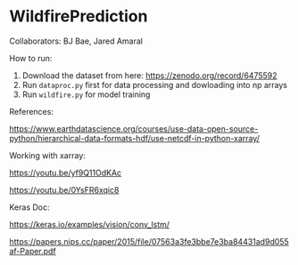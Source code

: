 # WildfirePrediction


Collaborators: BJ Bae, Jared Amaral

How to run:

1. Download the dataset from here: https://zenodo.org/record/6475592
2. Run ```dataproc.py``` first for data processing and dowloading into np arrays
3. Run ```wildfire.py``` for model training



References:

https://www.earthdatascience.org/courses/use-data-open-source-python/hierarchical-data-formats-hdf/use-netcdf-in-python-xarray/

Working with xarray:

https://youtu.be/yf9Q11OdKAc

https://youtu.be/0YsFR6xqic8

Keras Doc:

https://keras.io/examples/vision/conv_lstm/

https://papers.nips.cc/paper/2015/file/07563a3fe3bbe7e3ba84431ad9d055af-Paper.pdf